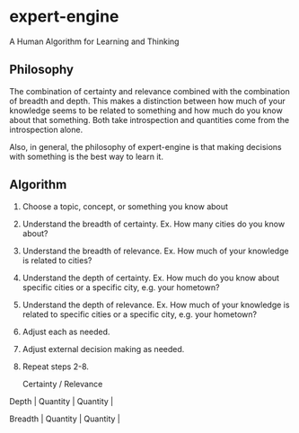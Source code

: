 # expert-engine
A Human Algorithm for Learning and Thinking

## Philosophy

The combination of certainty and relevance combined with the combination of breadth and depth. 
This makes a distinction between how much of your knowledge seems to be related to something and how much
do you know about that something. Both take introspection and quantities come from the introspection alone.

Also, in general, the philosophy of expert-engine is that making decisions with something is the best way to learn it.

## Algorithm

1. Choose a topic, concept, or something you know about
2. Understand the breadth of certainty. Ex. How many cities do you know about?
3. Understand the breadth of relevance. Ex. How much of your knowledge is related to cities?
4. Understand the depth of certainty. Ex. How much do you know about specific cities or a specific city, e.g. your hometown?
5. Understand the depth of relevance. Ex. How much of your knowledge is related to specific cities or a specific city, e.g. your hometown?
6. Adjust each as needed.
7. Adjust external decision making as needed.
8. Repeat steps 2-8.

      Certainty     /    Relevance
      
Depth   |    Quantity   |    Quantity   |

Breadth  |    Quantity  |    Quantity   |
